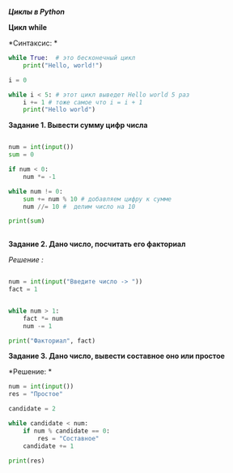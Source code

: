 ***Циклы в Python***


**Цикл while**

*Синтаксис: *

```python
while True:  # это бесконечный цикл
    print("Hello, world!")

i = 0

while i < 5: # этот цикл выведет Hello world 5 раз
    i += 1 # тоже самое что i = i + 1
    print("Hello world")


```

**Задание 1. Вывести сумму цифр числа**

```python

num = int(input())
sum = 0

if num < 0:
    num *= -1

while num != 0:
    sum += num % 10 # добавляем цифру к сумме 
    num //= 10 #  делим число на 10 

print(sum)
    

```

**Задание 2. Дано число, посчитать его факториал**

*Решение :*

```python

num = int(input("Введите число -> "))
fact = 1


while num > 1:
    fact *= num
    num -= 1

print("Факториал", fact)

```

**Задание 3. Дано число, вывести составное оно или простое**

*Решение: *

```python
num = int(input())
res = "Простое"

candidate = 2

while candidate < num:
    if num % candidate == 0:
        res = "Составное"
    candidate += 1

print(res)
```

